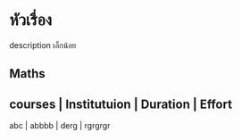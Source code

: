 # หัวเรื่อง
description เล็กน้อย
## Maths

courses | Institutuion | Duration | Effort
------------------------------------------
abc | abbbb | derg | rgrgrgr
